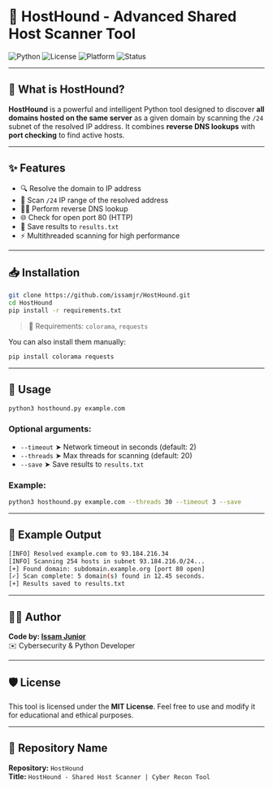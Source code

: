 # 🐾 HostHound - Advanced Shared Host Scanner Tool

![Python](https://img.shields.io/badge/Python-3.7%2B-blue?logo=python)
![License](https://img.shields.io/badge/License-MIT-green)
![Platform](https://img.shields.io/badge/Platform-Linux%20%7C%20Windows-lightgrey)
![Status](https://img.shields.io/badge/Status-Stable-brightgreen)

---

## 🧠 What is HostHound?

**HostHound** is a powerful and intelligent Python tool designed to discover **all domains hosted on the same server** as a given domain by scanning the `/24` subnet of the resolved IP address. It combines **reverse DNS lookups** with **port checking** to find active hosts.

---

## ✨ Features

- 🔍 Resolve the domain to IP address
- 📡 Scan `/24` IP range of the resolved address
- 🕵️‍♂️ Perform reverse DNS lookup
- 🌐 Check for open port 80 (HTTP)
- 💾 Save results to `results.txt`
- ⚡ Multithreaded scanning for high performance

---

## 📥 Installation

```bash
git clone https://github.com/issamjr/HostHound.git
cd HostHound
pip install -r requirements.txt
```

> 📝 Requirements: `colorama`, `requests`

You can also install them manually:

```bash
pip install colorama requests
```

---

## 🚀 Usage

```bash
python3 hosthound.py example.com
```

### Optional arguments:

- `--timeout` ➤ Network timeout in seconds (default: 2)
- `--threads` ➤ Max threads for scanning (default: 20)
- `--save` ➤ Save results to `results.txt`

### Example:

```bash
python3 hosthound.py example.com --threads 30 --timeout 3 --save
```

---

## 🧠 Example Output

```bash
[INFO] Resolved example.com to 93.184.216.34
[INFO] Scanning 254 hosts in subnet 93.184.216.0/24...
[+] Found domain: subdomain.example.org [port 80 open]
[✓] Scan complete: 5 domain(s) found in 12.45 seconds.
[+] Results saved to results.txt
```

---

## 👨‍💻 Author

**Code by: [Issam Junior](https://github.com/issamjr)**  
✉️ Cybersecurity & Python Developer

---

## 🛡️ License

This tool is licensed under the **MIT License**. Feel free to use and modify it for educational and ethical purposes.

---

## 📁 Repository Name

**Repository:** `HostHound`  
**Title:** `HostHound - Shared Host Scanner | Cyber Recon Tool`
